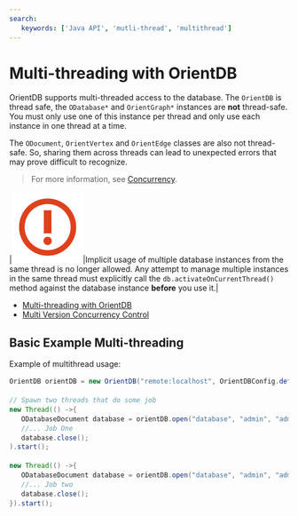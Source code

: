 ```yaml
---
search:
   keywords: ['Java API', 'mutli-thread', 'multithread']
---
```


# Multi-threading with OrientDB

OrientDB supports multi-threaded access to the database.  The `OrientDB` is thread safe, the `ODatabase*` and `OrientGraph*` instances are **not** thread-safe.  You must only use one of this instance per thread and only use each instance in one thread at a time.

The `ODocument`, `OrientVertex` and `OrientEdge` classes are also not thread-safe.  So, sharing them across threads can lead to unexpected errors that may prove difficult to recognize.

>For more information, see [Concurrency](../general/Concurrency.md).

|![](../images/warning.png)|Implicit usage of multiple database instances from the same thread is no longer allowed.  Any attempt to manage multiple instances in the same thread must explicitly call the `db.activateOnCurrentThread()` method against the database instance **before** you use it.|

- [Multi-threading with OrientDB](Java-Mutli-Threading-Usage.md)
- [Multi Version Concurrency Control](Java-Multi-Threading-Concurrency.md)


## Basic Example Multi-threading

Example of multithread usage:

```java
OrientDB orientDB = new OrientDB("remote:localhost", OrientDBConfig.defaultConfig());

// Spawn two threads that do some job
new Thread(() ->{
   ODatabaseDocument database = orientDB.open("database", "admin", "admin");
   //... Job One
   database.close();
).start();

new Thread(() ->{
   ODatabaseDocument database = orientDB.open("database", "admin", "admin");
   //... Job two
   database.close();
}).start();


```


